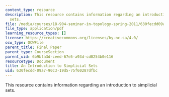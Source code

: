 ```yaml
---
content_type: resource
description: This resource contains information regarding an introduction to simplicial
  sets.
file: /media/courses/18-904-seminar-in-topology-spring-2011/630fecdd09a790c319d575f60287dfbc_MIT18_904S11_finlSmplicial.pdf
file_type: application/pdf
learning_resource_types: []
license: https://creativecommons.org/licenses/by-nc-sa/4.0/
ocw_type: OCWFile
parent_title: Final Paper
parent_type: CourseSection
parent_uid: 6b9bfa3d-ceed-67e5-a93d-cd0254b0e116
resourcetype: Document
title: An Introduction to Simplicial Sets
uid: 630fecdd-09a7-90c3-19d5-75f60287dfbc
---
```

This resource contains information regarding an introduction to simplicial sets.